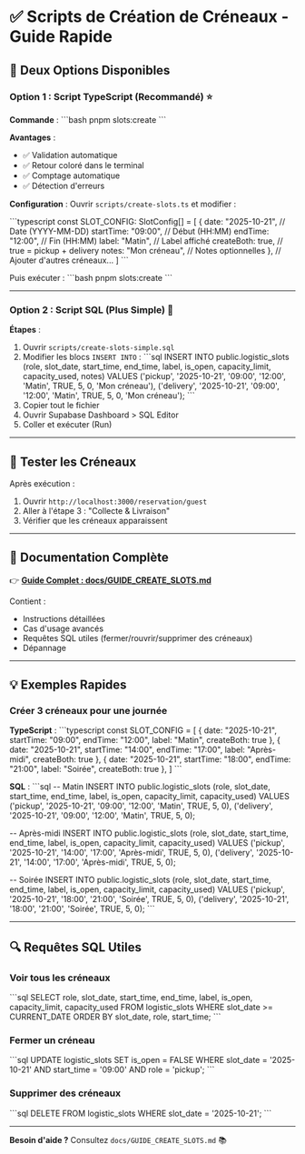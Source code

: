 # ✅ Scripts de Création de Créneaux - Guide Rapide

## 🎯 Deux Options Disponibles

### Option 1 : Script TypeScript (Recommandé) ⭐

**Commande** :
\`\`\`bash
pnpm slots:create
\`\`\`

**Avantages** :
- ✅ Validation automatique
- ✅ Retour coloré dans le terminal
- ✅ Comptage automatique
- ✅ Détection d'erreurs

**Configuration** :
Ouvrir `scripts/create-slots.ts` et modifier :

\`\`\`typescript
const SLOT_CONFIG: SlotConfig[] = [
  {
    date: "2025-10-21",      // Date (YYYY-MM-DD)
    startTime: "09:00",      // Début (HH:MM)
    endTime: "12:00",        // Fin (HH:MM)
    label: "Matin",          // Label affiché
    createBoth: true,        // true = pickup + delivery
    notes: "Mon créneau",    // Notes optionnelles
  },
  // Ajouter d'autres créneaux...
]
\`\`\`

Puis exécuter :
\`\`\`bash
pnpm slots:create
\`\`\`

---

### Option 2 : Script SQL (Plus Simple) 📝

**Étapes** :
1. Ouvrir `scripts/create-slots-simple.sql`
2. Modifier les blocs `INSERT INTO` :
   \`\`\`sql
   INSERT INTO public.logistic_slots (role, slot_date, start_time, end_time, label, is_open, capacity_limit, capacity_used, notes)
   VALUES 
     ('pickup', '2025-10-21', '09:00', '12:00', 'Matin', TRUE, 5, 0, 'Mon créneau'),
     ('delivery', '2025-10-21', '09:00', '12:00', 'Matin', TRUE, 5, 0, 'Mon créneau');
   \`\`\`
3. Copier tout le fichier
4. Ouvrir Supabase Dashboard > SQL Editor
5. Coller et exécuter (Run)

---

## 🧪 Tester les Créneaux

Après exécution :
1. Ouvrir `http://localhost:3000/reservation/guest`
2. Aller à l'étape 3 : "Collecte & Livraison"
3. Vérifier que les créneaux apparaissent

---

## 📖 Documentation Complète

👉 **[Guide Complet : docs/GUIDE_CREATE_SLOTS.md](../docs/GUIDE_CREATE_SLOTS.md)**

Contient :
- Instructions détaillées
- Cas d'usage avancés
- Requêtes SQL utiles (fermer/rouvrir/supprimer des créneaux)
- Dépannage

---

## 💡 Exemples Rapides

### Créer 3 créneaux pour une journée

**TypeScript** :
\`\`\`typescript
const SLOT_CONFIG = [
  { date: "2025-10-21", startTime: "09:00", endTime: "12:00", label: "Matin", createBoth: true },
  { date: "2025-10-21", startTime: "14:00", endTime: "17:00", label: "Après-midi", createBoth: true },
  { date: "2025-10-21", startTime: "18:00", endTime: "21:00", label: "Soirée", createBoth: true },
]
\`\`\`

**SQL** :
\`\`\`sql
-- Matin
INSERT INTO public.logistic_slots (role, slot_date, start_time, end_time, label, is_open, capacity_limit, capacity_used)
VALUES 
  ('pickup', '2025-10-21', '09:00', '12:00', 'Matin', TRUE, 5, 0),
  ('delivery', '2025-10-21', '09:00', '12:00', 'Matin', TRUE, 5, 0);

-- Après-midi
INSERT INTO public.logistic_slots (role, slot_date, start_time, end_time, label, is_open, capacity_limit, capacity_used)
VALUES 
  ('pickup', '2025-10-21', '14:00', '17:00', 'Après-midi', TRUE, 5, 0),
  ('delivery', '2025-10-21', '14:00', '17:00', 'Après-midi', TRUE, 5, 0);

-- Soirée
INSERT INTO public.logistic_slots (role, slot_date, start_time, end_time, label, is_open, capacity_limit, capacity_used)
VALUES 
  ('pickup', '2025-10-21', '18:00', '21:00', 'Soirée', TRUE, 5, 0),
  ('delivery', '2025-10-21', '18:00', '21:00', 'Soirée', TRUE, 5, 0);
\`\`\`

---

## 🔍 Requêtes SQL Utiles

### Voir tous les créneaux
\`\`\`sql
SELECT role, slot_date, start_time, end_time, label, is_open, capacity_limit, capacity_used
FROM logistic_slots 
WHERE slot_date >= CURRENT_DATE 
ORDER BY slot_date, role, start_time;
\`\`\`

### Fermer un créneau
\`\`\`sql
UPDATE logistic_slots 
SET is_open = FALSE 
WHERE slot_date = '2025-10-21' AND start_time = '09:00' AND role = 'pickup';
\`\`\`

### Supprimer des créneaux
\`\`\`sql
DELETE FROM logistic_slots WHERE slot_date = '2025-10-21';
\`\`\`

---

**Besoin d'aide ?** Consultez `docs/GUIDE_CREATE_SLOTS.md` 📚
